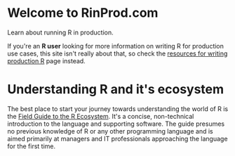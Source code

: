 # Welcome to RinProd.com

Learn about running R in production.


If you're an **R user** looking for more information on writing R for production use cases, this site isn't really about that, so check the [resources for writing production R](/writing-production-r/) page instead.

# Understanding R and it's ecosystem

The best place to start your journey towards understanding the world of R is the [Field Guide to the R Ecosystem](https://fg2re.sellorm.com). It's a concise, non-technical introduction to the language and supporting software. The guide presumes no previous knowledge of R or any other programming language and is aimed primarily at managers and IT professionals approaching the language for the first time.
